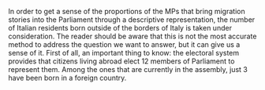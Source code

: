 In order to get a sense of the proportions of the MPs that bring migration stories into the Parliament through a descriptive representation, the number of Italian residents born outside of the borders of Italy is taken under consideration. The reader should be aware that this is not the most accurate method to address the question we want to answer, but it can give us a sense of it. First of all, an important thing to know: the electoral system provides that citizens living abroad elect 12 members of Parliament to represent them. Among the ones that are currently in the assembly, just 3 have been born in a foreign country.